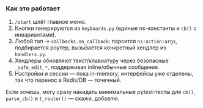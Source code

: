 ### Как это работает

1) `/start` шлёт главное меню.  
2) Кнопки генерируются из `keyboards.py` (единые ns-константы и `cb()` с инвариантами).  
3) Любой тап → `callbacks.on_callback`: парсится `ns:action:args`, подбирается роутер, вызывается конкретный хендлер из `handlers.py`.  
4) Хендлеры обновляют текст/клавиатуру через безопасные `_safe_edit_*`, поддерживая inline/обычные сообщения.  
5) Настройки и сессии — пока in-memory; интерфейсы уже отделены, так что перенос в Redis/DB — точечный.

Если хочешь, могу сразу накидать минимальные pytest-тесты для `cb()`, `parse_cb()` и `t_router()` — скажи, добавлю.
